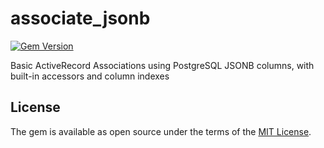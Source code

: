 # associate_jsonb

[![Gem Version](https://badge.fury.io/rb/associate_jsonb.svg)](https://badge.fury.io/rb/associate_jsonb)

Basic ActiveRecord Associations using PostgreSQL JSONB columns, with built-in accessors and column indexes

<!-- This gem was created as a solution to this [task](http://cultofmartians.com/tasks/active-record-jsonb-associations.html) from [EvilMartians](http://evilmartians.com).

**Requirements:**

- PostgreSQL (>= 9.6)

## Usage

### One-to-one and One-to-many associations

You can store all foreign keys of your model in one JSONB column, without having to create multiple columns:

```ruby
class Profile < ActiveRecord::Base
  # Setting additional :store option on :belongs_to association
  # enables saving of foreign ids in :extra JSONB column
  belongs_to :user, store: :extra
end

class SocialProfile < ActiveRecord::Base
  belongs_to :user, store: :extra
end

class User < ActiveRecord::Base
  # Parent model association needs to specify :foreign_store
  # for associations with JSONB storage
  has_one :profile, foreign_store: :extra
  has_many :social_profiles, foreign_store: :extra
end
```

Foreign keys for association on one model have to be unique, even if they use different store column.

You can also use `add_references` in your migration to add JSONB column and index for it (if `index: true` option is set):

```ruby
add_reference :profiles, :users, store: :extra, index: true
```

### Many-to-many associations

You can also use JSONB columns on 2 sides of a HABTM association. This way you won't have to create a join table.

```ruby
class Label < ActiveRecord::Base
  # extra['user_ids'] will store associated user ids
  has_and_belongs_to_many :users, store: :extra
end

class User < ActiveRecord::Base
  # extra['label_ids'] will store associated label ids
  has_and_belongs_to_many :labels, store: :extra
end
```

#### Performance

Compared to regular associations, fetching models associated via JSONB column has no drops in performance.

Getting the count of connected records is ~35% faster with associations via JSONB (tested on associations with up to 10 000 connections).

Adding new connections is slightly faster with JSONB, for scopes up to 500 records connected to another record (total count of records in the table does not matter that much. If you have more then ~500 records connected to one record on average, and you want to add new records to the scope, JSONB associations will be slower then traditional:

<img src="https://github.com/lebedev-yury/associate_jsonb/blob/master/doc/images/adding-associations.png?raw=true | width=500" alt="JSONB HAMTB is slower on adding associations" width="600">

On the other hand, unassociating models from a big amount of associated models if faster with JSONB HABTM as the associations count grows:

<img src="https://github.com/lebedev-yury/associate_jsonb/blob/master/doc/images/deleting-associations.png?raw=true | width=500" alt="JSONB HAMTB is faster on removing associations" width="600">

## Installation

Add this line to your application's Gemfile:

```ruby
gem 'associate_jsonb'
```

And then execute:

```bash
$ bundle install
```

## Developing

To setup development environment, just run:

```bash
$ bin/setup
```

To run specs:

```bash
$ bundle exec rspec
```

To run benchmarks (that will take a while):

```bash
$ bundle exec rake benchmarks:habtm
``` -->

## License
The gem is available as open source under the terms of the [MIT License](http://opensource.org/licenses/MIT).
